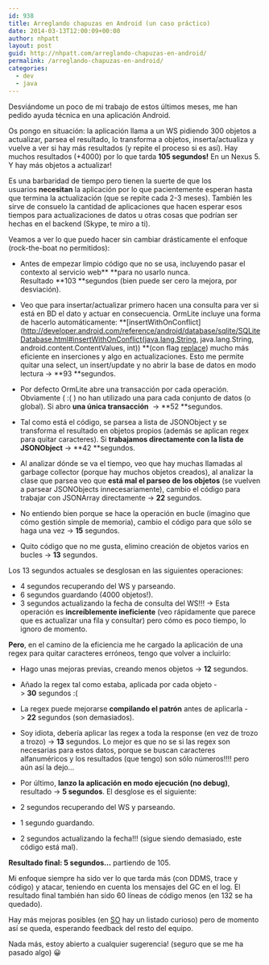 ```yaml
---
id: 938
title: Arreglando chapuzas en Android (un caso práctico)
date: 2014-03-13T12:00:09+00:00
author: nhpatt
layout: post
guid: http://nhpatt.com/arreglando-chapuzas-en-android/
permalink: /arreglando-chapuzas-en-android/
categories:
  - dev
  - java
---
```

Desviándome un poco de mi trabajo de estos últimos meses, me han pedido ayuda técnica en una aplicación Android.

Os pongo en situación: la aplicación llama a un WS pidiendo 300 objetos a actualizar, parsea el resultado, lo transforma a objetos, inserta/actualiza y vuelve a ver si hay más resultados (y repite el proceso si es así). Hay muchos resultados (+4000) por lo que tarda **105 segundos!** En un Nexus 5. Y hay más objetos a actualizar!

Es una barbaridad de tiempo pero tienen la suerte de que los usuarios **necesitan** la aplicación por lo que pacientemente esperan hasta que termina la actualización (que se repite cada 2-3 meses). También les sirve de consuelo la cantidad de aplicaciones que hacen esperar esos tiempos para actualizaciones de datos u otras cosas que podrían ser hechas en el backend (Skype, te miro a ti).

Veamos a ver lo que puedo hacer sin cambiar drásticamente el enfoque (rock-the-boat no permitidos):

  * Antes de empezar limpio código que no se usa, incluyendo pasar el contexto al servicio web** **para no usarlo nunca. Resultado **103 **segundos (bien puede ser cero la mejora, por desviación).

  * Veo que para insertar/actualizar primero hacen una consulta para ver si está en BD el dato y actuar en consecuencia. OrmLite incluye una forma de hacerlo automáticamente: **[insertWithOnConflict](http://developer.android.com/reference/android/database/sqlite/SQLiteDatabase.html#insertWithOnConflict(java.lang.String, java.lang.String, android.content.ContentValues, int)) **(con flag [replace](http://developer.android.com/reference/android/database/sqlite/SQLiteDatabase.html#CONFLICT_REPLACE)) mucho más eficiente en inserciones y algo en actualizaciones. Esto me permite quitar una select, un insert/update y no abrir la base de datos en modo lectura -> **93 **segundos.

  * Por defecto OrmLite abre una transacción por cada operación. Obviamente ( :( ) no han utilizado una para cada conjunto de datos (o global). Si abro **una única transacción**  -> **52 **segundos.

  * Tal como está el código, se parsea a lista de JSONObject y se transforma el resultado en objetos propios (además se aplican regex para quitar caracteres). Si **trabajamos directamente con la lista de JSONObject** -> **42 **segundos.

  * Al analizar dónde se va el tiempo, veo que hay muchas llamadas al garbage collector (porque hay muchos objetos creados), al analizar la clase que parsea veo que **está mal el parseo de los objetos** (se vuelven a parsear JSONObjects innecesariamente), cambio el código para trabajar con JSONArray directamente -> **22** segundos.

  * No entiendo bien porque se hace la operación en bucle (imagino que cómo gestión simple de memoria), cambio el código para que sólo se haga una vez -> **15** segundos.

  * Quito código que no me gusta, elimino creación de objetos varios en bucles -> **13** segundos.

Los 13 segundos actuales se desglosan en las siguientes operaciones:

  * 4 segundos recuperando del WS y parseando.
  * 6 segundos guardando (4000 objetos!).
  * 3 segundos actualizando la fecha de consulta del WS!!! -> Esta operación es **increíblemente ineficiente** (veo rápidamente que parece que es actualizar una fila y consultar) pero cómo es poco tiempo, lo ignoro de momento.

**Pero**, en el camino de la eficiencia me he cargado la aplicación de una regex para quitar caracteres erróneos, tengo que volver a incluirlo:

  * Hago unas mejoras previas, creando menos objetos -> **12** segundos.

  * Añado la regex tal como estaba, aplicada por cada objeto -> **30** segundos :(

  * La regex puede mejorarse **compilando el patrón** antes de aplicarla -> **22** segundos (son demasiados).

  * Soy idiota, debería aplicar las regex a toda la response (en vez de trozo a trozo) -> **13** segundos. Lo mejor es que no se si las regex son necesarias para estos datos, porque se buscan caracteres alfanuméricos y los resultados (que tengo) son sólo números!!!! pero aún así la dejo&#8230;

  * Por último, **lanzo la aplicación en modo ejecución (no debug)**, resultado -> **5 segundos**. El desglose es el siguiente:

  * 2 segundos recuperando del WS y parseando.
  * 1 segundo guardando.
  * 2 segundos actualizando la fecha!!! (sigue siendo demasiado, este código está mal).

**Resultado final: 5 segundos&#8230;** partiendo de 105.

Mi enfoque siempre ha sido ver lo que tarda más (con DDMS, trace y código) y atacar, teniendo en cuenta los mensajes del GC en el log. El resultado final también han sido 60 líneas de código menos (en 132 se ha quedado).

Hay más mejoras posibles (en [SO](http://stackoverflow.com/questions/1711631/improve-insert-per-second-performance-of-sqlite) hay un listado curioso) pero de momento así se queda, esperando feedback del resto del equipo.

Nada más, estoy abierto a cualquier sugerencia! (seguro que se me ha pasado algo) 😀

